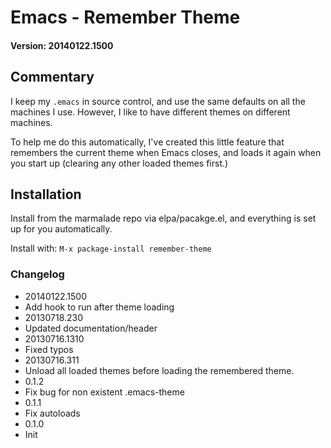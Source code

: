 # Emacs - Remember Theme

#### Version: 20140122.1500

## Commentary

I keep my `.emacs` in source control, and use the same defaults on all
the machines I use. However, I like to have different themes on
different machines.

To help me do this automatically, I've created this little feature that
remembers the current theme when Emacs closes, and loads it again when
you start up (clearing any other loaded themes first.)

## Installation

Install from the marmalade repo via elpa/pacakge.el, and everything
is set up for you automatically.

Install with: `M-x package-install remember-theme`

### Changelog

* 20140122.1500
 * Add hook to run after theme loading
* 20130718.230
 * Updated documentation/header
* 20130716.1310
 * Fixed typos
* 20130716.311
 * Unload all loaded themes before loading the remembered theme.
* 0.1.2 
 * Fix bug for non existent .emacs-theme
* 0.1.1
 * Fix autoloads
* 0.1.0
 * Init

